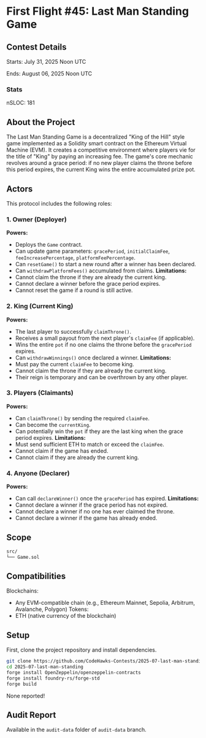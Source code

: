 # First Flight #45: Last Man Standing Game

## Contest Details

Starts: July 31, 2025 Noon UTC

Ends: August 06, 2025 Noon UTC

### Stats

nSLOC: 181

[//]: # "contest-details-open"

## About the Project

The Last Man Standing Game is a decentralized "King of the Hill" style game implemented as a Solidity smart contract on the Ethereum Virtual Machine (EVM). It creates a competitive environment where players vie for the title of "King" by paying an increasing fee. The game's core mechanic revolves around a grace period: if no new player claims the throne before this period expires, the current King wins the entire accumulated prize pot.

## Actors

This protocol includes the following roles:

### 1. Owner (Deployer)

**Powers:**

- Deploys the `Game` contract.
- Can update game parameters: `gracePeriod`, `initialClaimFee`, `feeIncreasePercentage`, `platformFeePercentage`.
- Can `resetGame()` to start a new round after a winner has been declared.
- Can `withdrawPlatformFees()` accumulated from claims.
  **Limitations:**
- Cannot claim the throne if they are already the current king.
- Cannot declare a winner before the grace period expires.
- Cannot reset the game if a round is still active.

### 2. King (Current King)

**Powers:**

- The last player to successfully `claimThrone()`.
- Receives a small payout from the next player's `claimFee` (if applicable).
- Wins the entire `pot` if no one claims the throne before the `gracePeriod` expires.
- Can `withdrawWinnings()` once declared a winner.
  **Limitations:**
- Must pay the current `claimFee` to become king.
- Cannot claim the throne if they are already the current king.
- Their reign is temporary and can be overthrown by any other player.

### 3. Players (Claimants)

**Powers:**

- Can `claimThrone()` by sending the required `claimFee`.
- Can become the `currentKing`.
- Can potentially win the `pot` if they are the last king when the grace period expires.
  **Limitations:**
- Must send sufficient ETH to match or exceed the `claimFee`.
- Cannot claim if the game has ended.
- Cannot claim if they are already the current king.

### 4. Anyone (Declarer)

**Powers:**

- Can call `declareWinner()` once the `gracePeriod` has expired.
  **Limitations:**
- Cannot declare a winner if the grace period has not expired.
- Cannot declare a winner if no one has ever claimed the throne.
- Cannot declare a winner if the game has already ended.

[//]: # "contest-details-close"
[//]: # "scope-open"

## Scope

```bash
src/
└── Game.sol
```

## Compatibilities

Blockchains:

- Any EVM-compatible chain (e.g., Ethereum Mainnet, Sepolia, Arbitrum, Avalanche, Polygon)
  Tokens:
- ETH (native currency of the blockchain)

[//]: # "scope-close"
[//]: # "getting-started-open"

## Setup

First, clone the project repository and install dependencies.

```bash
git clone https://github.com/CodeHawks-Contests/2025-07-last-man-standing.git
cd 2025-07-last-man-standing
forge install OpenZeppelin/openzeppelin-contracts
forge install foundry-rs/forge-std
forge build
```

[//]: # "getting-started-close"
[//]: # "known-issues-open"

None reported!

[//]: # "known-issues-close"

## Audit Report

Available in the `audit-data` folder of `audit-data` branch.
